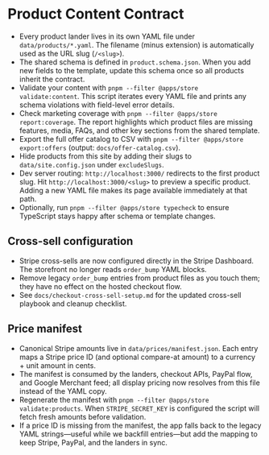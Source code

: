 # Product Content Contract

- Every product lander lives in its own YAML file under `data/products/*.yaml`. The filename (minus extension) is automatically used as the URL slug (`/<slug>`).
- The shared schema is defined in `product.schema.json`. When you add new fields to the template, update this schema once so all products inherit the contract.
- Validate your content with `pnpm --filter @apps/store validate:content`. This script iterates every YAML file and prints any schema violations with field-level error details.
- Check marketing coverage with `pnpm --filter @apps/store report:coverage`. The report highlights which product files are missing features, media, FAQs, and other key sections from the shared template.
- Export the full offer catalog to CSV with `pnpm --filter @apps/store export:offers` (output: `docs/offer-catalog.csv`).
- Hide products from this site by adding their slugs to `data/site.config.json` under `excludeSlugs`.
- Dev server routing: `http://localhost:3000/` redirects to the first product slug. Hit `http://localhost:3000/<slug>` to preview a specific product. Adding a new YAML file makes its page available immediately at that path.
- Optionally, run `pnpm --filter @apps/store typecheck` to ensure TypeScript stays happy after schema or template changes.

## Cross-sell configuration

- Stripe cross-sells are now configured directly in the Stripe Dashboard. The storefront no longer reads `order_bump` YAML blocks.
- Remove legacy `order_bump` entries from product files as you touch them; they have no effect on the hosted checkout flow.
- See `docs/checkout-cross-sell-setup.md` for the updated cross-sell playbook and cleanup checklist.

## Price manifest

- Canonical Stripe amounts live in `data/prices/manifest.json`. Each entry maps a Stripe price ID (and optional compare-at amount) to a currency + unit amount in cents.
- The manifest is consumed by the landers, checkout APIs, PayPal flow, and Google Merchant feed; all display pricing now resolves from this file instead of the YAML copy.
- Regenerate the manifest with `pnpm --filter @apps/store validate:products`. When `STRIPE_SECRET_KEY` is configured the script will fetch fresh amounts before validation.
- If a price ID is missing from the manifest, the app falls back to the legacy YAML strings—useful while we backfill entries—but add the mapping to keep Stripe, PayPal, and the landers in sync.
